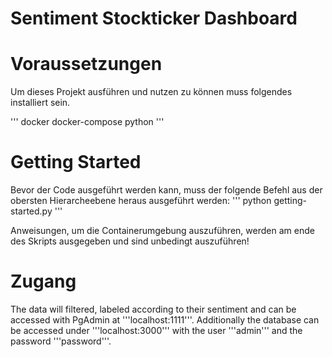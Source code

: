 # Sentiment Stockticker Dashboard

# Voraussetzungen
Um dieses Projekt ausführen und nutzen zu können muss folgendes installiert sein.

'''
docker
docker-compose
python 
'''

# Getting Started

Bevor der Code ausgeführt werden kann, muss der folgende Befehl aus der obersten Hierarcheebene heraus ausgeführt werden:
'''
python getting-started.py
'''

Anweisungen, um die Containerumgebung auszuführen, werden am ende des Skripts ausgegeben und sind unbedingt auszuführen!

# Zugang

The data will filtered, labeled according to their sentiment and can be accessed with PgAdmin at '''localhost:1111'''.
Additionally the database can be accessed under '''localhost:3000''' with the user '''admin''' and the password '''password'''.